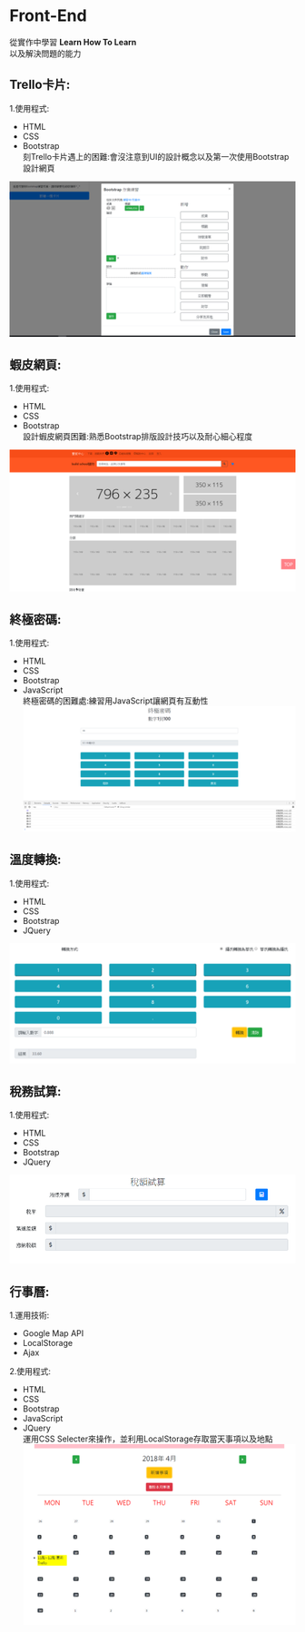 # Front-End 

從實作中學習 **Learn How To Learn**  
以及解決問題的能力

## Trello卡片:
1.使用程式:  
* HTML  
* CSS   
* Bootstrap  
  刻Trello卡片遇上的困難:會沒注意到UI的設計概念以及第一次使用Bootstrap設計網頁  

![image](https://raw.githubusercontent.com/zeroalan86/Front-end/master/image/trello(Bootstrap).png)



## 蝦皮網頁:
1.使用程式:     
* HTML  
* CSS   
* Bootstrap  
  設計蝦皮網頁困難:熟悉Bootstrap排版設計技巧以及耐心細心程度
 
![image](https://raw.githubusercontent.com/zeroalan86/Front-end/master/image/shopee(Bootstrap).png)



## 終極密碼:
1.使用程式:     
* HTML  
* CSS   
* Bootstrap  
* JavaScript  
  終極密碼的困難處:練習用JavaScript讓網頁有互動性
![image](https://raw.githubusercontent.com/zeroalan86/Front-end/master/image/danger-password.png)



## 溫度轉換:
1.使用程式:     
* HTML  
* CSS   
* Bootstrap  
* JQuery
  
![image](https://raw.githubusercontent.com/zeroalan86/Front-end/master/image/Temperature.png)



## 稅務試算:
1.使用程式:     
* HTML  
* CSS   
* Bootstrap     
* JQuery

![image](https://raw.githubusercontent.com/zeroalan86/Front-end/master/image/tax.png)



## 行事曆:
1.運用技術:   
* Google Map API  
* LocalStorage    
* Ajax  
    
2.使用程式:   
* HTML    
* CSS     
* Bootstrap   
* JavaScript  
* JQuery    
  運用CSS Selecter來操作，並利用LocalStorage存取當天事項以及地點
![image](https://raw.githubusercontent.com/zeroalan86/Front-end/master/image/schedule.png)
